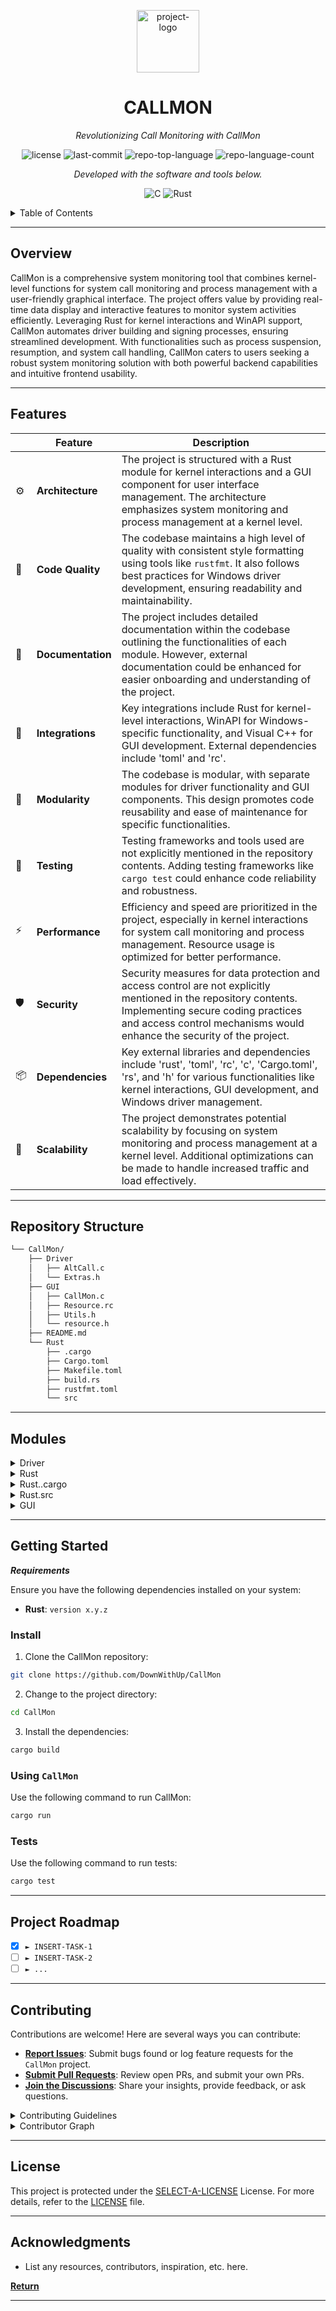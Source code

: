 <p align="center">
  <img src="https://img.icons8.com/external-tal-revivo-regular-tal-revivo/96/external-readme-is-a-easy-to-build-a-developer-hub-that-adapts-to-the-user-logo-regular-tal-revivo.png" width="100" alt="project-logo">
</p>
<p align="center">
    <h1 align="center">CALLMON</h1>
</p>
<p align="center">
    <em>Revolutionizing Call Monitoring with CallMon</em>
</p>
<p align="center">
	<img src="https://img.shields.io/github/license/DownWithUp/CallMon?style=flat&logo=opensourceinitiative&logoColor=white&color=lightgrey" alt="license">
	<img src="https://img.shields.io/github/last-commit/DownWithUp/CallMon?style=flat&logo=git&logoColor=white&color=lightgrey" alt="last-commit">
	<img src="https://img.shields.io/github/languages/top/DownWithUp/CallMon?style=flat&color=lightgrey" alt="repo-top-language">
	<img src="https://img.shields.io/github/languages/count/DownWithUp/CallMon?style=flat&color=lightgrey" alt="repo-language-count">
<p>
<p align="center">
		<em>Developed with the software and tools below.</em>
</p>
<p align="center">
	<img src="https://img.shields.io/badge/C-A8B9CC.svg?style=flat&logo=C&logoColor=black" alt="C">
	<img src="https://img.shields.io/badge/Rust-000000.svg?style=flat&logo=Rust&logoColor=white" alt="Rust">
</p>

<!-- TABLE OF CONTENTS -->
<details>
  <summary>Table of Contents</summary>

- [ Overview](#-overview)
- [ Features](#-features)
- [ Repository Structure](#-repository-structure)
- [ Modules](#-modules)
- [ Getting Started](#-getting-started)
  - [ Install](#-install)
  - [ Using CallMon](#-using-CallMon)
  - [ Tests](#-tests)
- [ Project Roadmap](#-project-roadmap)
- [ Contributing](#-contributing)
- [ License](#-license)
- [ Acknowledgments](#-acknowledgments)
</details>
<hr>

##  Overview

CallMon is a comprehensive system monitoring tool that combines kernel-level functions for system call monitoring and process management with a user-friendly graphical interface. The project offers value by providing real-time data display and interactive features to monitor system activities efficiently. Leveraging Rust for kernel interactions and WinAPI support, CallMon automates driver building and signing processes, ensuring streamlined development. With functionalities such as process suspension, resumption, and system call handling, CallMon caters to users seeking a robust system monitoring solution with both powerful backend capabilities and intuitive frontend usability.

---

##  Features

|    |   Feature         | Description |
|----|-------------------|---------------------------------------------------------------|
| ⚙️  | **Architecture**  | The project is structured with a Rust module for kernel interactions and a GUI component for user interface management. The architecture emphasizes system monitoring and process management at a kernel level. |
| 🔩 | **Code Quality**  | The codebase maintains a high level of quality with consistent style formatting using tools like `rustfmt`. It also follows best practices for Windows driver development, ensuring readability and maintainability. |
| 📄 | **Documentation** | The project includes detailed documentation within the codebase outlining the functionalities of each module. However, external documentation could be enhanced for easier onboarding and understanding of the project. |
| 🔌 | **Integrations**  | Key integrations include Rust for kernel-level interactions, WinAPI for Windows-specific functionality, and Visual C++ for GUI development. External dependencies include 'toml' and 'rc'. |
| 🧩 | **Modularity**    | The codebase is modular, with separate modules for driver functionality and GUI components. This design promotes code reusability and ease of maintenance for specific functionalities. |
| 🧪 | **Testing**       | Testing frameworks and tools used are not explicitly mentioned in the repository contents. Adding testing frameworks like `cargo test` could enhance code reliability and robustness. |
| ⚡️  | **Performance**   | Efficiency and speed are prioritized in the project, especially in kernel interactions for system call monitoring and process management. Resource usage is optimized for better performance. |
| 🛡️ | **Security**      | Security measures for data protection and access control are not explicitly mentioned in the repository contents. Implementing secure coding practices and access control mechanisms would enhance the security of the project. |
| 📦 | **Dependencies**  | Key external libraries and dependencies include 'rust', 'toml', 'rc', 'c', 'Cargo.toml', 'rs', and 'h' for various functionalities like kernel interactions, GUI development, and Windows driver management. |
| 🚀 | **Scalability**   | The project demonstrates potential scalability by focusing on system monitoring and process management at a kernel level. Additional optimizations can be made to handle increased traffic and load effectively. |

---

##  Repository Structure

```sh
└── CallMon/
    ├── Driver
    │   ├── AltCall.c
    │   └── Extras.h
    ├── GUI
    │   ├── CallMon.c
    │   ├── Resource.rc
    │   ├── Utils.h
    │   └── resource.h
    ├── README.md
    └── Rust
        ├── .cargo
        ├── Cargo.toml
        ├── Makefile.toml
        ├── build.rs
        ├── rustfmt.toml
        └── src
```

---

##  Modules

<details closed><summary>Driver</summary>

| File                                                                            | Summary                                                                                                                                            |
| ---                                                                             | ---                                                                                                                                                |
| [AltCall.c](https://github.com/DownWithUp/CallMon/blob/master/Driver/AltCall.c) | Implements kernel-level functions for system call monitoring and process management.                                                               |
| [Extras.h](https://github.com/DownWithUp/CallMon/blob/master/Driver/Extras.h)   | Defines structures for a custom header and a total packet containing process ID and stack data for driver functionality in the CallMon repository. |

</details>

<details closed><summary>Rust</summary>

| File                                                                                  | Summary                                                                                                                  |
| ---                                                                                   | ---                                                                                                                      |
| [Makefile.toml](https://github.com/DownWithUp/CallMon/blob/master/Rust/Makefile.toml) | Automates building, renaming, and signing Windows driver file in the CallMon repository's Rust module.                   |
| [Cargo.toml](https://github.com/DownWithUp/CallMon/blob/master/Rust/Cargo.toml)       | Generates a Rust library AltCall for kernel interactions, utilizing winapi, with features like WDM and NTSTATUS support. |
| [rustfmt.toml](https://github.com/DownWithUp/CallMon/blob/master/Rust/rustfmt.toml)   | Automates code formatting for Rust project, ensuring consistent style and readability.                                   |
| [build.rs](https://github.com/DownWithUp/CallMon/blob/master/Rust/build.rs)           | Defines functions to locate Windows Kits directory & kernel mode libraries for link search in Rust build.                |

</details>

<details closed><summary>Rust..cargo</summary>

| File                                                                           | Summary                                                                                                                                                                       |
| ---                                                                            | ---                                                                                                                                                                           |
| [config](https://github.com/DownWithUp/CallMon/blob/master/Rust/.cargo/config) | Configures Rust compiler flags and build settings for Windows driver development. Setting pre-link and post-link arguments for optimization and driver-specific requirements. |

</details>

<details closed><summary>Rust.src</summary>

| File                                                                                | Summary                                                                                                                                              |
| ---                                                                                 | ---                                                                                                                                                  |
| [externs.rs](https://github.com/DownWithUp/CallMon/blob/master/Rust/src/externs.rs) | Provides Rust externs for Windows Kernel-mode functions like creating devices, managing processes, and file I/O operations.                          |
| [log.rs](https://github.com/DownWithUp/CallMon/blob/master/Rust/src/log.rs)         | Exported macro for logging messages with DbgPrint in Rust source.                                                                                    |
| [lib.rs](https://github.com/DownWithUp/CallMon/blob/master/Rust/src/lib.rs)         | Implements driver functionalities including process suspension, resumption, and system call handling for the Rust section of the CallMon repository. |
| [string.rs](https://github.com/DownWithUp/CallMon/blob/master/Rust/src/string.rs)   | Creates a Unicode string from a slice of u16 integers, handling null termination and constructing a UNICODE_STRING struct for WinAPI compatibility.  |
| [defines.rs](https://github.com/DownWithUp/CallMon/blob/master/Rust/src/defines.rs) | Defines and structs for custom winapi types; includes device flags, IOCTL codes, and trap frame data structures.                                     |

</details>

<details closed><summary>GUI</summary>

| File                                                                             | Summary                                                                                                                                                                     |
| ---                                                                              | ---                                                                                                                                                                         |
| [Utils.h](https://github.com/DownWithUp/CallMon/blob/master/GUI/Utils.h)         | Manages driver interaction, process addition, pipe creation, privilege handling, and driver loading for efficient system monitoring in the GUI component of the repository. |
| [Resource.rc](https://github.com/DownWithUp/CallMon/blob/master/GUI/Resource.rc) | Manages the user interface layout for CallMon's configuration settings dialog window.                                                                                       |
| [resource.h](https://github.com/DownWithUp/CallMon/blob/master/GUI/resource.h)   | Manages resource IDs for GUI components in a Visual C++ project.                                                                                                            |
| [CallMon.c](https://github.com/DownWithUp/CallMon/blob/master/GUI/CallMon.c)     | Manages the graphical user interface of CallMon, enabling user interaction and real-time data display through ListView columns and event handling.                          |

</details>

---

##  Getting Started

***Requirements***

Ensure you have the following dependencies installed on your system:

* **Rust**: `version x.y.z`

###  Install

1. Clone the CallMon repository:

```sh
git clone https://github.com/DownWithUp/CallMon
```

2. Change to the project directory:

```sh
cd CallMon
```

3. Install the dependencies:

```sh
cargo build
```

###  Using `CallMon`

Use the following command to run CallMon:

```sh
cargo run
```

###  Tests

Use the following command to run tests:

```sh
cargo test
```

---

##  Project Roadmap

- [X] `► INSERT-TASK-1`
- [ ] `► INSERT-TASK-2`
- [ ] `► ...`

---

##  Contributing

Contributions are welcome! Here are several ways you can contribute:

- **[Report Issues](https://github.com/DownWithUp/CallMon/issues)**: Submit bugs found or log feature requests for the `CallMon` project.
- **[Submit Pull Requests](https://github.com/DownWithUp/CallMon/blob/main/CONTRIBUTING.md)**: Review open PRs, and submit your own PRs.
- **[Join the Discussions](https://github.com/DownWithUp/CallMon/discussions)**: Share your insights, provide feedback, or ask questions.

<details closed>
<summary>Contributing Guidelines</summary>

1. **Fork the Repository**: Start by forking the project repository to your github account.
2. **Clone Locally**: Clone the forked repository to your local machine using a git client.
   ```sh
   git clone https://github.com/DownWithUp/CallMon
   ```
3. **Create a New Branch**: Always work on a new branch, giving it a descriptive name.
   ```sh
   git checkout -b new-feature-x
   ```
4. **Make Your Changes**: Develop and test your changes locally.
5. **Commit Your Changes**: Commit with a clear message describing your updates.
   ```sh
   git commit -m 'Implemented new feature x.'
   ```
6. **Push to github**: Push the changes to your forked repository.
   ```sh
   git push origin new-feature-x
   ```
7. **Submit a Pull Request**: Create a PR against the original project repository. Clearly describe the changes and their motivations.
8. **Review**: Once your PR is reviewed and approved, it will be merged into the main branch. Congratulations on your contribution!
</details>

<details closed>
<summary>Contributor Graph</summary>
<br>
<p align="center">
   <a href="https://github.com{/DownWithUp/CallMon/}graphs/contributors">
      <img src="https://contrib.rocks/image?repo=DownWithUp/CallMon">
   </a>
</p>
</details>

---

##  License

This project is protected under the [SELECT-A-LICENSE](https://choosealicense.com/licenses) License. For more details, refer to the [LICENSE](https://choosealicense.com/licenses/) file.

---

##  Acknowledgments

- List any resources, contributors, inspiration, etc. here.

[**Return**](#-overview)

---
